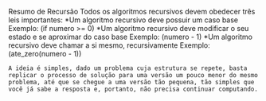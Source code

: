 Resumo de Recursão
Todos os algoritmos recursivos devem obedecer três leis importantes: 
    *Um algoritmo recursivo deve possuir um caso base 
    Exemplo: (if numero >= 0) 
    *Um algoritmo recursivo deve modificar o seu estado e se aproximar do caso base
    Exemplo: (numero - 1) 
    *Um algoritmo recursivo deve chamar a si mesmo, recursivamente 
    Exemplo: (ate_zero(numero - 1))

    A ideia é simples, dado um problema cuja estrutura se repete, basta replicar o processo de solução para uma versão um pouco menor do mesmo problema, até que se chegue a uma versão tão pequena, tão simples que você já sabe a resposta e, portanto, não precisa continuar computando. 
